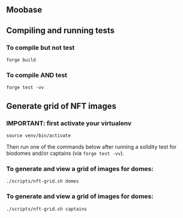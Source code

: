 ## Moobase
## Compiling and running tests

### To compile but not test
```
forge build
```

### To compile AND test
```
forge test -vv
```

## Generate grid of NFT images

### IMPORTANT: first activate your virtualenv
```
source venv/bin/activate
```

Then run one of the commands below after running a solidity test for biodomes and/or captains (via `forge test -vv`).

### To generate and view a grid of images for domes:
```
./scripts/nft-grid.sh domes
```

### To generate and view a grid of images for domes:
```
./scripts/nft-grid.sh captains
```
